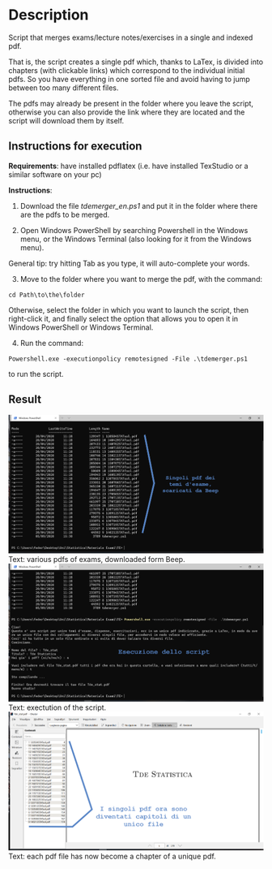 # Description

Script that merges exams/lecture notes/exercises in a single and indexed pdf.

That is, the script creates a single pdf which, thanks to LaTex, is divided into chapters (with clickable links) which correspond to the individual initial pdfs.
So you have everything in one sorted file and avoid having to jump between too many different files.

The pdfs may already be present in the folder where you leave the script, otherwise you can also provide the link where they are located and the script will download them by itself.

## Instructions for execution

**Requirements**: have installed pdflatex (i.e. have installed TexStudio or a similar software on your pc)

**Instructions**:

1. Download the file *tdemerger_en.ps1* and put it in the folder where there are the pdfs to be merged.

2. Open Windows PowerShell by searching Powershell in the Windows menu, or the Windows Terminal (also looking for it from the Windows menu).

General tip: try hitting Tab as you type, it will auto-complete your words.

3. Move to the folder where you want to merge the pdf, with the command:
```
cd Path\to\the\folder
```
Otherwise, select the folder in which you want to launch the script, then right-click it, and finally select the option that allows you to open it in Windows PowerShell or Windows Terminal.

4. Run the command:
```
Powershell.exe -executionpolicy remotesigned -File .\tdemerger.ps1
```
to run the script.

## Result

![result](s1.png)
Text: various pdfs of exams, downloaded form Beep.
![result](s2.png)
Text: exectution of the script.
![result](s3.png)
Text: each pdf file has now become a chapter of a unique pdf.